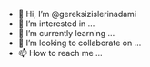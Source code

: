 - 👋 Hi, I’m @gereksizislerinadami
- 👀 I’m interested in ...
- 🌱 I’m currently learning ...
- 💞️ I’m looking to collaborate on ...
- 📫 How to reach me ...

<!---
gereksizislerinadami/gereksizislerinadami is a ✨ special ✨ repository because its `README.md` (this file) appears on your GitHub profile.
You can click the Preview link to take a look at your changes.
--->
